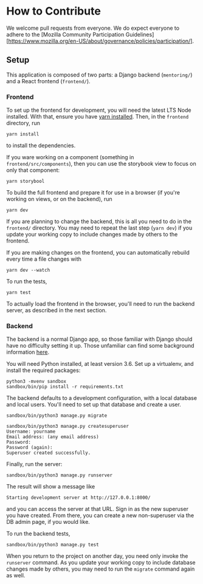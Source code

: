 # How to Contribute

We welcome pull requests from everyone. We do expect everyone to adhere to the [Mozilla Community Participation Guidelines][https://www.mozilla.org/en-US/about/governance/policies/participation/].

## Setup

This application is composed of two parts: a Django backend (`mentoring/`) and a React frontend (`frontend/`).

### Frontend

To set up the frontend for development, you will need the latest LTS Node installed.
With that, ensure you have [yarn installed](https://classic.yarnpkg.com/en/docs/install/).
Then, in the `frontend` directory, run

```shell
yarn install
```

to install the dependencies.

If you ware working on a component (something in `frontend/src/components`), then you can use the storybook view to focus on only that component:

```shell
yarn storybool
```

To build the full frontend and prepare it for use in a browser (if you're working on views, or on the backend), run

```shell
yarn dev
```

If you are planning to change the backend, this is all you need to do in the `frontend/` directory.
You may need to repeat the last step (`yarn dev`) if you update your working copy to include changes made by others to the frontend.

If you are making changes on the frontend, you can automatically rebuild every time a file changes with

```shell
yarn dev --watch
```

To run the tests,
```shell
yarn test
```

To actually load the frontend in the browser, you'll need to run the backend server, as described in the next section.

### Backend

The backend is a normal Django app, so those familiar with Django should have no difficulty setting it up.
Those unfamiliar can find some background information [here](https://developer.mozilla.org/en-US/docs/Learn/Server-side/Django/development_environment).

You will need Python installed, at least version 3.6.
Set up a virtualenv, and install the required packages:

```shell
python3 -mvenv sandbox
sandbox/bin/pip install -r requirements.txt
```

The backend defaults to a development configuration, with a local database and local users.
You'll need to set up that database and create a user.

```shell
sandbox/bin/python3 manage.py migrate
```

```shell
sandbox/bin/python3 manage.py createsuperuser
Username: yourname
Email address: (any email address)
Password: 
Password (again): 
Superuser created successfully.
```

Finally, run the server:
```shell
sandbox/bin/python3 manage.py runserver
```

The result will show a message like
```
Starting development server at http://127.0.0.1:8000/
```

and you can access the server at that URL.
Sign in as the new superuser you have created.
From there, you can create a new non-superuser via the DB admin page, if you would like.

To run the backend tests,
```shell
sandbox/bin/python3 manage.py test
```

When you return to the project on another day, you need only invoke the `runserver` command.
As you update your working copy to include database changes made by others, you may need to run the `migrate` command again as well.

